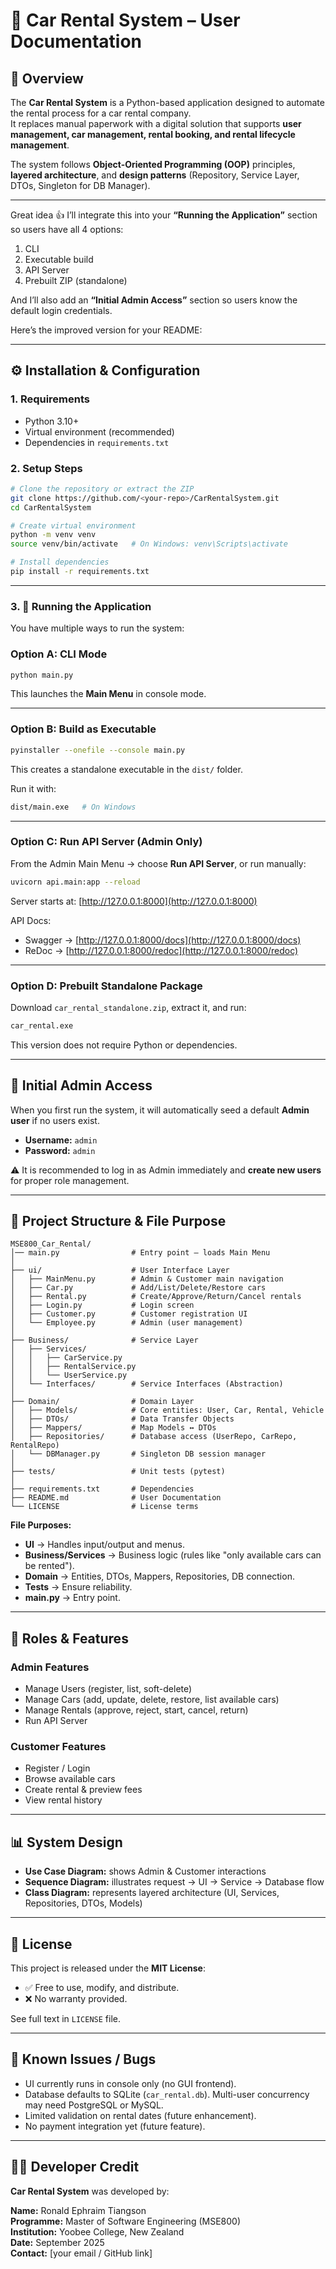 # 🚗 Car Rental System – User Documentation  

## 📌 Overview  
The **Car Rental System** is a Python-based application designed to automate the rental process for a car rental company.  
It replaces manual paperwork with a digital solution that supports **user management, car management, rental booking, and rental lifecycle management**.  

The system follows **Object-Oriented Programming (OOP)** principles, **layered architecture**, and **design patterns** (Repository, Service Layer, DTOs, Singleton for DB Manager).  

---

Great idea 👍 I’ll integrate this into your **“Running the Application”** section so users have all 4 options:

1. CLI
2. Executable build
3. API Server
4. Prebuilt ZIP (standalone)

And I’ll also add an **“Initial Admin Access”** section so users know the default login credentials.

Here’s the improved version for your README:

---

## ⚙️ Installation & Configuration

### 1. Requirements

* Python 3.10+
* Virtual environment (recommended)
* Dependencies in `requirements.txt`

### 2. Setup Steps

```bash
# Clone the repository or extract the ZIP
git clone https://github.com/<your-repo>/CarRentalSystem.git
cd CarRentalSystem

# Create virtual environment
python -m venv venv
source venv/bin/activate   # On Windows: venv\Scripts\activate

# Install dependencies
pip install -r requirements.txt
```

---

### 3. 🚀 Running the Application

You have multiple ways to run the system:

### **Option A: CLI Mode**

```bash
python main.py
```

This launches the **Main Menu** in console mode.

---

### **Option B: Build as Executable**

```bash
pyinstaller --onefile --console main.py
```

This creates a standalone executable in the `dist/` folder.

Run it with:

```bash
dist/main.exe   # On Windows
```

---

### **Option C: Run API Server (Admin Only)**

From the Admin Main Menu → choose **Run API Server**, or run manually:

```bash
uvicorn api.main:app --reload
```

Server starts at: [http://127.0.0.1:8000](http://127.0.0.1:8000)

API Docs:

* Swagger → [http://127.0.0.1:8000/docs](http://127.0.0.1:8000/docs)
* ReDoc → [http://127.0.0.1:8000/redoc](http://127.0.0.1:8000/redoc)

---

### **Option D: Prebuilt Standalone Package**

Download `car_rental_standalone.zip`, extract it, and run:

```bash
car_rental.exe
```

This version does not require Python or dependencies.

---

## 🔑 Initial Admin Access

When you first run the system, it will automatically seed a default **Admin user** if no users exist.

* **Username:** `admin`
* **Password:** `admin`

⚠️ It is recommended to log in as Admin immediately and **create new users** for proper role management.

---

## 📂 Project Structure & File Purpose  

```
MSE800_Car_Rental/
│── main.py                # Entry point – loads Main Menu
│
├── ui/                    # User Interface Layer
│   ├── MainMenu.py        # Admin & Customer main navigation
│   ├── Car.py             # Add/List/Delete/Restore cars
│   ├── Rental.py          # Create/Approve/Return/Cancel rentals
│   ├── Login.py           # Login screen
│   ├── Customer.py        # Customer registration UI
│   └── Employee.py        # Admin (user management)
│
├── Business/              # Service Layer
│   ├── Services/
│   │   ├── CarService.py
│   │   ├── RentalService.py
│   │   └── UserService.py
│   └── Interfaces/        # Service Interfaces (Abstraction)
│
├── Domain/                # Domain Layer
│   ├── Models/            # Core entities: User, Car, Rental, Vehicle
│   ├── DTOs/              # Data Transfer Objects
│   ├── Mappers/           # Map Models ↔ DTOs
│   ├── Repositories/      # Database access (UserRepo, CarRepo, RentalRepo)
│   └── DBManager.py       # Singleton DB session manager
│
├── tests/                 # Unit tests (pytest)
│
├── requirements.txt       # Dependencies
├── README.md              # User Documentation
└── LICENSE                # License terms
```

**File Purposes:**  
- **UI** → Handles input/output and menus.  
- **Business/Services** → Business logic (rules like "only available cars can be rented").  
- **Domain** → Entities, DTOs, Mappers, Repositories, DB connection.  
- **Tests** → Ensure reliability.  
- **main.py** → Entry point.  

---

## 👥 Roles & Features  

### Admin Features  
- Manage Users (register, list, soft-delete)  
- Manage Cars (add, update, delete, restore, list available cars)  
- Manage Rentals (approve, reject, start, cancel, return)  
- Run API Server  

### Customer Features  
- Register / Login  
- Browse available cars  
- Create rental & preview fees  
- View rental history  

---

## 📊 System Design  

- **Use Case Diagram:** shows Admin & Customer interactions  
- **Sequence Diagram:** illustrates request → UI → Service → Database flow  
- **Class Diagram:** represents layered architecture (UI, Services, Repositories, DTOs, Models)  

---

## 📜 License  

This project is released under the **MIT License**:  
- ✅ Free to use, modify, and distribute.  
- ❌ No warranty provided.  

See full text in `LICENSE` file.  

---

## 🐞 Known Issues / Bugs  

- UI currently runs in console only (no GUI frontend).  
- Database defaults to SQLite (`car_rental.db`). Multi-user concurrency may need PostgreSQL or MySQL.  
- Limited validation on rental dates (future enhancement).  
- No payment integration yet (future feature).  

---

## 👨‍💻 Developer Credit  

**Car Rental System** was developed by:  

**Name:** Ronald Ephraim Tiangson  
**Programme:** Master of Software Engineering (MSE800)  
**Institution:** Yoobee College, New Zealand  
**Date:** September 2025  
**Contact:** [your email / GitHub link]  

